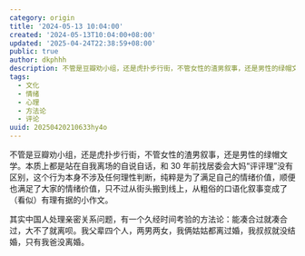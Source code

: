 ```yaml
---
category: origin
title: '2024-05-13 10:04:00'
created: '2024-05-13T10:04:00+08:00'
updated: '2025-04-24T22:38:59+08:00'
public: true
author: dkphhh
description: 不管是豆瓣劝小组，还是虎扑步行街，不管女性的渣男叙事，还是男性的绿帽文学。本质上都是站在自我离场的自说自话……
tags:
  - 文化
  - 情绪
  - 心理
  - 方法论
  - 评论
uuid: 20250420210633hy4o
---
```


不管是豆瓣劝小组，还是虎扑步行街，不管女性的渣男叙事，还是男性的绿帽文学。本质上都是站在自我离场的自说自话，和 30 年前找居委会大妈“评评理”没有区别，这个行为本身不涉及任何理性判断，纯粹是为了满足自己的情绪价值，顺便也满足了大家的情绪价值，只不过从街头搬到线上，从粗俗的口语化叙事变成了（看似）有理有据的小作文。

其实中国人处理亲密关系问题，有一个久经时间考验的方法论：能凑合过就凑合过，大不了就离呗。我父辈四个人，两男两女，我俩姑姑都离过婚，我叔叔就没结婚，只有我爸没离婚。
